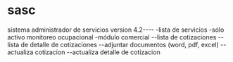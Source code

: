 # sasc
sistema administrador de servicios
version 4.2----
-lista de servicios
-sólo activo monitoreo ocupacional
-módulo comercial
--lista de cotizaciones
--lista de detalle de cotizaciones
--adjuntar documentos (word, pdf, excel)
--actualiza cotizacion
--actualiza detalle de cotizacion
